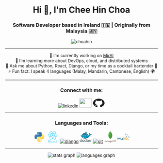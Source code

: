 <h1 align="center">Hi 👋, I'm Chee Hin Choa</h1>
<h3 align="center">Software Developer based in Ireland 🇮🇪 | Originally from Malaysia 🇲🇾</h3>

<p align="center">
  <img src="https://komarev.com/ghpvc/?username=choahin&label=Profile%20views&color=0e75b6&style=flat" alt="choahin" />
</p>

---

<p align="center">
  🔭 I’m currently working on <a href="https://github.com/ChoaHin/MirAI-LocalAssistant">MirAI</a>  </br>
  🌱 I’m learning more about DevOps, cloud, and distributed systems  </br>
  💬 Ask me about Python, React, Django, or my time as a cocktail bartender 🍹  </br>
  ⚡ Fun fact: I speak 4 languages (Malay, Mandarin, Cantonese, English) 🌍 </br>
</p>

---

<h3 align="center">Connect with me:</h3>
<p align="center">
  <a href="https://linkedin.com/in/chee-hin-choa-049a791b1" target="blank">
    <img src="https://raw.githubusercontent.com/rahuldkjain/github-profile-readme-generator/master/src/images/icons/Social/linked-in-alt.svg" alt="linkedin" height="30" width="40" />
  </a>
    <a href="mailto:samchoa11@gmail.com"><img src="https://www.iconsdb.com/icons/preview/white/mail-xxl.png" height="30" width="40"/></a>
  <a href="https://github.com/ChoaHin"><img src="https://raw.githubusercontent.com/devicons/devicon/master/icons/github/github-original.svg" height="30" width="40"/></a>
</p>

---

<h3 align="center">Languages and Tools:</h3>
<p align="center">
  <a href="https://www.python.org"><img src="https://raw.githubusercontent.com/devicons/devicon/master/icons/python/python-original.svg" alt="python" width="40" height="40"/></a>
  <a href="https://reactjs.org/"><img src="https://raw.githubusercontent.com/devicons/devicon/master/icons/react/react-original-wordmark.svg" alt="react" width="40" height="40"/></a>
  <a href="https://www.djangoproject.com/"><img src="https://cdn.worldvectorlogo.com/logos/django.svg" alt="django" width="40" height="40"/></a>
  <a href="https://www.docker.com/"><img src="https://raw.githubusercontent.com/devicons/devicon/master/icons/docker/docker-original-wordmark.svg" alt="docker" width="40" height="40"/></a>
  <a href="https://git-scm.com/"><img src="https://www.vectorlogo.zone/logos/git-scm/git-scm-icon.svg" alt="git" width="40" height="40"/></a>
  <a href="https://www.mongodb.com/"><img src="https://raw.githubusercontent.com/devicons/devicon/master/icons/mongodb/mongodb-original-wordmark.svg" alt="mongodb" width="40" height="40"/></a>
  <a href="https://www.mysql.com/"><img src="https://raw.githubusercontent.com/devicons/devicon/master/icons/mysql/mysql-original-wordmark.svg" alt="mysql" width="40" height="40"/></a>
</p>

---

<div align="center">
  <img src="https://github-readme-stats.vercel.app/api?username=maurodesouza&hide_title=false&hide_rank=false&show_icons=true&include_all_commits=true&count_private=true&disable_animations=false&theme=dracula&locale=en&hide_border=false" height="150" alt="stats graph"  />
  <img src="https://github-readme-stats.vercel.app/api/top-langs?username=maurodesouza&locale=en&hide_title=false&layout=compact&card_width=320&langs_count=5&theme=dracula&hide_border=false" height="150" alt="languages graph"  />
</div>
